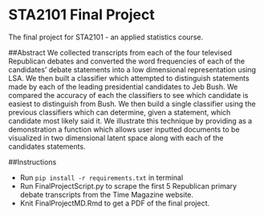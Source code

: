 # STA2101 Final Project
The final project for STA2101 - an applied statistics course.

##Abstract
We collected transcripts from each of the four televised Republican debates and converted
the word frequencies of each of the candidates’ debate statements into a low dimensional
representation using LSA. We then built a classifier which attempted to distinguish
statements made by each of the leading presidential candidates to Jeb Bush. We compared
the accuracy of each the classifiers to see which candidate is easiest to distinguish from
Bush. We then build a single classifier using the previous classifiers which can determine,
given a statement, which candidate most likely said it. We illustrate this technique by
providing as a demonstration a function which allows user inputted documents to be
visualized in two dimensional latent space along with each of the candidates statements.

##Instructions
* Run ```pip install -r requirements.txt``` in terminal
* Run FinalProjectScript.py to scrape the first 5 Republican primary debate transcripts from the Time Magazine website.
* Knit FinalProjectMD.Rmd to get a PDF of the final project.
